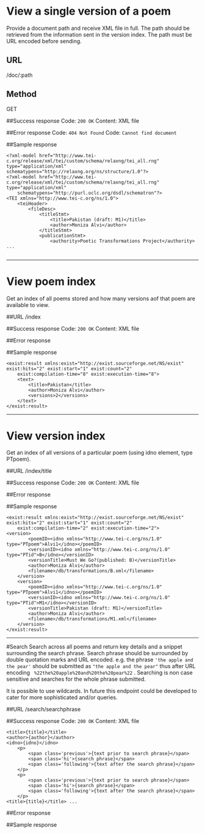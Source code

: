 # View a single version of a poem
Provide a document path and receive XML file in full. The path should be retrieved from
the information sent in the version index. The path must be URL encoded before sending.

## URL
/doc/:path

## Method
GET

##Success response
Code: `200 OK`
Content: XML file

##Error response
Code: `404 Not Found`
Code: `Cannot find document`

##Sample response

```
<?xml-model href="http://www.tei-c.org/release/xml/tei/custom/schema/relaxng/tei_all.rng" type="application/xml" schematypens="http://relaxng.org/ns/structure/1.0"?>
<?xml-model href="http://www.tei-c.org/release/xml/tei/custom/schema/relaxng/tei_all.rng" type="application/xml"
	schematypens="http://purl.oclc.org/dsdl/schematron"?>
<TEI xmlns="http://www.tei-c.org/ns/1.0">
	<teiHeader>
		<fileDesc>
			<titleStmt>
				<title>Pakistan (draft: M1)</title>
				<author>Moniza Alvi</author>
			</titleStmt>
			<publicationStmt>
				<authority>Poetic Transformations Project</authority> ... 
				
```
 
---

# View poem index
Get an index of all poems stored and how many versions aof that poem are available to view.

##URL
/index

##Success response
Code: `200 OK`
Content: XML file

##Error response

##Sample response
```
<exist:result xmlns:exist="http://exist.sourceforge.net/NS/exist" exist:hits="2" exist:start="1" exist:count="2"
	exist:compilation-time="8" exist:execution-time="8">
	<text>
		<title>Pakistan</title>
		<author>Moniza Alvi</author>
		<versions>2</versions>
	</text>
</exist:result>

```

---
# View version index
Get an index of all versions of a particular poem (using idno element, type PTpoem). 

##URL
/index/title

##Success response
Code: `200 OK`
Content: XML file

##Error response

##Sample response
```
<exist:result xmlns:exist="http://exist.sourceforge.net/NS/exist" exist:hits="2" exist:start="1" exist:count="2"
	exist:compilation-time="2" exist:execution-time="2">
<version>
		<poemID><idno xmlns="http://www.tei-c.org/ns/1.0" type="PTpoem">Alvi1</idno></poemID>
		<versionID><idno xmlns="http://www.tei-c.org/ns/1.0" type="PTid">B</idno></versionID>
		<versionTitle>Must We Go?(published: B)</versionTitle>
		<author>Moniza Alvi</author>
		<filename>/db/transformations/B.xml</filename>
	</version>
	<version>
		<poemID><idno xmlns="http://www.tei-c.org/ns/1.0" type="PTpoem">Alvi1</idno></poemID>
		<versionID><idno xmlns="http://www.tei-c.org/ns/1.0" type="PTid">M1</idno></versionID>
		<versionTitle>Pakistan (draft: M1)</versionTitle>
		<author>Moniza Alvi</author>
		<filename>/db/transformations/M1.xml</filename>
	</version>
</exist:result>
```

---

#Search
Search across all poems and return key details and a snippet surrounding the search phrase. Search phrase should be surrounded by double quotation marks and URL encoded. e.g. 
the phrase ```'the apple and the pear'``` should be submitted as ```"the apple and the pear"``` thus after URL encoding ``` %22the%20apple%20and%20the%20pear%22``` . Searching is non case sensitive and searches for the whole phrase submitted. 

It is possible to use wildcards. In future this endpoint could be developed to cater for more sophisticated and/or queries.

##URL
/search/searchphrase

##Success response
Code: `200 OK`
Content: XML file

```
<title>{title}</title>
<author>{author}</author>
<idno>{idno}</idno>
    <p>
        <span class='previous'>{text prior to search phrase}</span>
        <span class='hi'>{search phrase}</span>
        <span class='following'>{text after the search phrase}</span>
    </p>
    <p>
        <span class='previous'>{text prior to search phrase}</span>
        <span class='hi'>{search phrase}</span>
        <span class='following'>{text after the search phrase}</span>
    </p>
<title>{title}</title> ... 
```


##Error response

##Sample response

